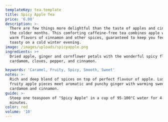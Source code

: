```yaml
---
templateKey: tea.template
title: Spicy Apple Tea
price: '6.00'
description: >-
  There are few things more delightful than the taste of apples and cinnamon in
  the colder months. This comforting caffeine-free tea combines apple with the
  warm flavors of cinnamon and other spices, guaranteed to keep you feeling
  toasty on a cold winter evening.
image: /images/uploads/spicyapple.png
ingredients: >+
  Dried apple, ginger and cornflower petals with the wonderful spicy flavours of
  cardamom, cloves, pepper, and cinnamon.

keywords: 'Caramel, Fruity, Spicy, Smooth, Sweet'
notes: >-
  Rich and deep blend of spices on top of perfect flavour of apple. Lusciously
  fruity apple pieces meet aromatic and punchy ginger with warming sweetness of
  cardamom and cinnamon. 
guide: >-
  Steep one teaspoon of "Spicy Apple" in a cup of 95-100°C water for 4-6
  minutes.
color: red
volume: '10'
---
```


